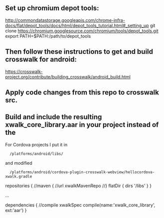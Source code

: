 ## Set up chromium depot tools:
http://commondatastorage.googleapis.com/chrome-infra-docs/flat/depot_tools/docs/html/depot_tools_tutorial.html#_setting_up
git clone https://chromium.googlesource.com/chromium/tools/depot_tools.git
export PATH=$PATH:/path/to/depot_tools

## Then follow these instructions to get and build crosswalk for android:
https://crosswalk-project.org/contribute/building_crosswalk/android_build.html

## Apply code changes from this repo to crosswalk src.

## Build and include the resulting xwalk_core_library.aar in your project instead of the 

For Cordova projects I put it in

      /platforms/android/libs/
      
and modified

      /platforms/android/cordova-plugin-crosswalk-webview/hellocordova-xwalk.gradle

repositories {
      //maven {
        //url xwalkMavenRepo
      //}
        flatDir { 
         dirs '/libs'
        }
    }
    
...

dependencies {
        //compile xwalkSpec
        compile(name:'xwalk_core_library', ext:'aar')
    }
